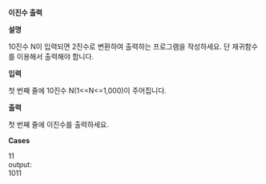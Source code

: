 **이진수 출력**

**설명**

10진수 N이 입력되면 2진수로 변환하여 출력하는 프로그램을 작성하세요. 단 재귀함수를 이용해서 출력해야 합니다.

**입력**

첫 번째 줄에 10진수 N(1<=N<=1,000)이 주어집니다.

**출력**

첫 번째 줄에 이진수를 출력하세요.

**Cases**

11<br>
output:<br>
1011